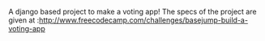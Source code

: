 A django based project to make a voting app! The specs of the project are given at :http://www.freecodecamp.com/challenges/basejump-build-a-voting-app
